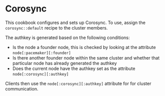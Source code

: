 Corosync
===========

This cookbook configures and sets up Corosync. To use, assign
the `corosync::default` recipe to the cluster members.

The authkey is generated based on the following conditions:
- Is the node a founder node, this is checked by looking at
the attribute `node[:pacemaker][:founder]`
- Is there another founder node within the same cluster and
whether that particular node has already generated the authkey
- Does the current node have the authkey set as the attribute
`node[:corosync][:authkey]`

Clients then use the `node[:corosync][:authkey]` attribute for
for cluster communication.
